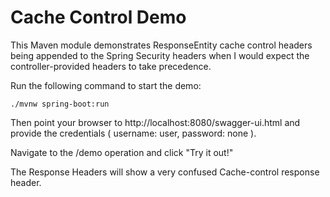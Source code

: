 # Cache Control Demo

This Maven module demonstrates ResponseEntity cache control headers being appended to the
Spring Security headers when I would expect the controller-provided headers to take
precedence.

Run the following command to start the demo:
```
./mvnw spring-boot:run
```

Then point your browser to http://localhost:8080/swagger-ui.html and provide the
credentials ( username: user, password: none ).

Navigate to the /demo operation and click "Try it out!"

The Response Headers will show a very confused Cache-control response header.

